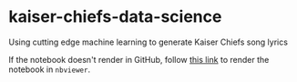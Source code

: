 # kaiser-chiefs-data-science
Using cutting edge machine learning to generate Kaiser Chiefs song lyrics

If the notebook doesn't render in GitHub, follow [this link](https://github.com/MobiusLooper/kaiser-chiefs-data-science/blob/master/Kaiser%20Chiefs%20data%20science.ipynb) to render the notebook in `nbviewer`.
